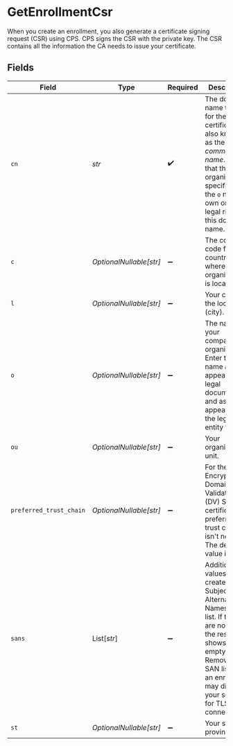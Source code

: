 # GetEnrollmentCsr

When you create an enrollment, you also generate a certificate signing request (CSR) using CPS. CPS signs the CSR with the private key. The CSR contains all the information the CA needs to issue your certificate.


## Fields

| Field                                                                                                                                                                                                                 | Type                                                                                                                                                                                                                  | Required                                                                                                                                                                                                              | Description                                                                                                                                                                                                           |
| --------------------------------------------------------------------------------------------------------------------------------------------------------------------------------------------------------------------- | --------------------------------------------------------------------------------------------------------------------------------------------------------------------------------------------------------------------- | --------------------------------------------------------------------------------------------------------------------------------------------------------------------------------------------------------------------- | --------------------------------------------------------------------------------------------------------------------------------------------------------------------------------------------------------------------- |
| `cn`                                                                                                                                                                                                                  | *str*                                                                                                                                                                                                                 | :heavy_check_mark:                                                                                                                                                                                                    | The domain name to use for the certificate, also known as the _common name_. Note that the organization specified as the `o` needs to own or have legal rights to this domain name.                                   |
| `c`                                                                                                                                                                                                                   | *OptionalNullable[str]*                                                                                                                                                                                               | :heavy_minus_sign:                                                                                                                                                                                                    | The country code for the country where your organization is located.                                                                                                                                                  |
| `l`                                                                                                                                                                                                                   | *OptionalNullable[str]*                                                                                                                                                                                               | :heavy_minus_sign:                                                                                                                                                                                                    | Your city in the locality (city).                                                                                                                                                                                     |
| `o`                                                                                                                                                                                                                   | *OptionalNullable[str]*                                                                                                                                                                                               | :heavy_minus_sign:                                                                                                                                                                                                    | The name of your company or organization. Enter the name as it appears in all legal documents and as it appears in the legal entity filing.                                                                           |
| `ou`                                                                                                                                                                                                                  | *OptionalNullable[str]*                                                                                                                                                                                               | :heavy_minus_sign:                                                                                                                                                                                                    | Your organizational unit.                                                                                                                                                                                             |
| `preferred_trust_chain`                                                                                                                                                                                               | *OptionalNullable[str]*                                                                                                                                                                                               | :heavy_minus_sign:                                                                                                                                                                                                    | For the Let's Encrypt Domain Validated (DV) SAN certificates, a preferred trust chain isn't needed. The default value is `null`.                                                                                      |
| `sans`                                                                                                                                                                                                                | List[*str*]                                                                                                                                                                                                           | :heavy_minus_sign:                                                                                                                                                                                                    | Additional `cn` values to create a Subject Alternative Names (SAN) list. If there are no SANs, the response shows an empty list. Removing a SAN list from an enrollment may disrupt your service for TLS connections. |
| `st`                                                                                                                                                                                                                  | *OptionalNullable[str]*                                                                                                                                                                                               | :heavy_minus_sign:                                                                                                                                                                                                    | Your state or province.                                                                                                                                                                                               |